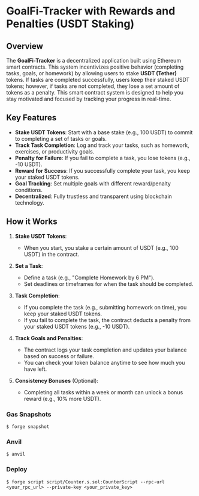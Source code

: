 # **GoalFi-Tracker with Rewards and Penalties (USDT Staking)**

## **Overview**

The **GoalFi-Tracker** is a decentralized application built using Ethereum smart contracts. This system incentivizes positive behavior (completing tasks, goals, or homework) by allowing users to stake **USDT (Tether)** tokens. If tasks are completed successfully, users keep their staked USDT tokens; however, if tasks are not completed, they lose a set amount of tokens as a penalty. This smart contract system is designed to help you stay motivated and focused by tracking your progress in real-time.

## **Key Features**

- **Stake USDT Tokens**: Start with a base stake (e.g., 100 USDT) to commit to completing a set of tasks or goals.
- **Track Task Completion**: Log and track your tasks, such as homework, exercises, or productivity goals.
- **Penalty for Failure**: If you fail to complete a task, you lose tokens (e.g., -10 USDT).
- **Reward for Success**: If you successfully complete your task, you keep your staked USDT tokens.
- **Goal Tracking**: Set multiple goals with different reward/penalty conditions.
- **Decentralized**: Fully trustless and transparent using blockchain technology.

## **How it Works**

1. **Stake USDT Tokens**:
   - When you start, you stake a certain amount of USDT (e.g., 100 USDT) in the contract.
2. **Set a Task**:

   - Define a task (e.g., "Complete Homework by 6 PM").
   - Set deadlines or timeframes for when the task should be completed.

3. **Task Completion**:

   - If you complete the task (e.g., submitting homework on time), you keep your staked USDT tokens.
   - If you fail to complete the task, the contract deducts a penalty from your staked USDT tokens (e.g., -10 USDT).

4. **Track Goals and Penalties**:

   - The contract logs your task completion and updates your balance based on success or failure.
   - You can check your token balance anytime to see how much you have left.

5. **Consistency Bonuses** (Optional):
   - Completing all tasks within a week or month can unlock a bonus reward (e.g., 10% more USDT).

### Gas Snapshots

```shell
$ forge snapshot
```

### Anvil

```shell
$ anvil
```

### Deploy

```shell
$ forge script script/Counter.s.sol:CounterScript --rpc-url <your_rpc_url> --private-key <your_private_key>
```
